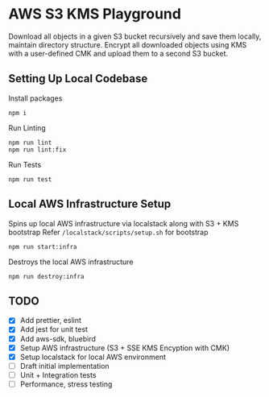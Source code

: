 # AWS S3 KMS Playground

Download all objects in a given S3 bucket recursively and save them locally, maintain directory structure. Encrypt all downloaded objects using KMS with a user-defined CMK and upload them to a second S3 bucket.

## Setting Up Local Codebase

Install packages

```
npm i
```

Run Linting

```
npm run lint
npm run lint:fix
```

Run Tests

```
npm run test
```

## Local AWS Infrastructure Setup

Spins up local AWS infrastructure via localstack along with S3 + KMS bootstrap
Refer `/localstack/scripts/setup.sh` for  bootstrap

```
npm run start:infra
```

Destroys the local AWS infrastructure

```
npm run destroy:infra
```
 
## TODO

- [x] Add prettier, eslint
- [x] Add jest for unit test
- [x] Add aws-sdk, bluebird
- [x] Setup AWS infrastructure (S3 + SSE KMS Encyption with CMK)
- [x] Setup localstack for local AWS environment
- [ ] Draft initial implementation
- [ ] Unit + Integration tests
- [ ] Performance, stress testing